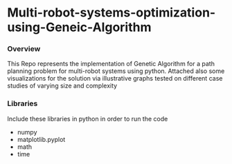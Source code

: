 # Multi-robot-systems-optimization-using-Geneic-Algorithm
### Overview
This Repo represents the implementation of Genetic Algorithm for a path planning problem for multi-robot systems using python.
Attached also some visualizations for the solution via illustrative graphs tested on different case studies of varying size and complexity
### Libraries
Include these libraries in python in order to run the code
* numpy
* matplotlib.pyplot
* math
* time
